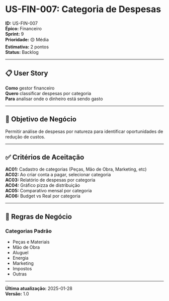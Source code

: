 # US-FIN-007: Categoria de Despesas

**ID:** US-FIN-007  
**Épico:** Financeiro  
**Sprint:** 9  
**Prioridade:** 🟡 Média  
**Estimativa:** 2 pontos  
**Status:** Backlog

---

## 📋 User Story

**Como** gestor financeiro  
**Quero** classificar despesas por categoria  
**Para** analisar onde o dinheiro está sendo gasto

---

## 🎯 Objetivo de Negócio

Permitir análise de despesas por natureza para identificar oportunidades de redução de custos.

---

## ✅ Critérios de Aceitação

**AC01:** Cadastro de categorias (Peças, Mão de Obra, Marketing, etc)  
**AC02:** Ao criar conta a pagar, selecionar categoria  
**AC03:** Relatório de despesas por categoria  
**AC04:** Gráfico pizza de distribuição  
**AC05:** Comparativo mensal por categoria  
**AC06:** Budget vs Real por categoria

---

## 📐 Regras de Negócio

### Categorias Padrão
- Peças e Materiais
- Mão de Obra
- Aluguel
- Energia
- Marketing
- Impostos
- Outras

---

**Última atualização:** 2025-01-28  
**Versão:** 1.0
